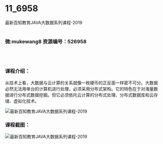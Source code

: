 # 11_6958
最新百知教育JAVA大数据系列课程-2019
<br/></br>
<h3>微:mukewang8 资源编号：526958</h3>
<br/></br>
<h3>课程介绍：</h3>
<p>从技术上看，大数据与云计算的关系就像一枚硬币的正反面一样密不可分。大数据必然无法用单台的计算机进行处理，必须采用分布式架构。它的特色在于对海量数据进行分布式数据挖掘。但它必须依托云计算的分布式处理、分布式数据库和云存储、虚拟化技术。</p>
<p><img src="https://www.ko996.com/wp-content/uploads/img/2019/09/356-20-300x170.jpg" alt="最新百知教育JAVA大数据系列课程-2019"></p>
<h3>课程截图：</h3>
<p><img src="https://www.ko996.com/wp-content/uploads/img/2019/09/2-28.png" alt="最新百知教育JAVA大数据系列课程-2019"></p>
<p>&nbsp;</p>
